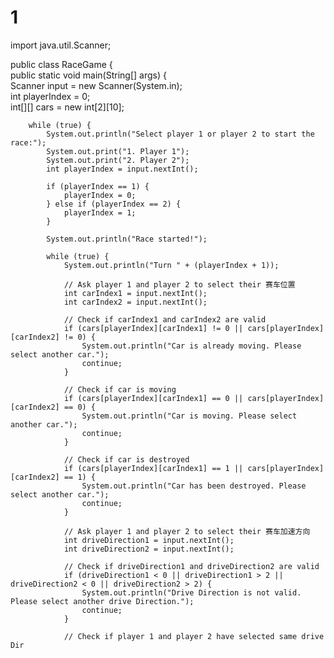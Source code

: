 # 1
import java.util.Scanner;

public class RaceGame {      
    public static void main(String[] args) {      
        Scanner input = new Scanner(System.in);      
        int playerIndex = 0;      
        int[][] cars = new int[2][10];

        while (true) {      
            System.out.println("Select player 1 or player 2 to start the race:");      
            System.out.print("1. Player 1");      
            System.out.print("2. Player 2");      
            int playerIndex = input.nextInt();

            if (playerIndex == 1) {      
                playerIndex = 0;      
            } else if (playerIndex == 2) {      
                playerIndex = 1;      
            }

            System.out.println("Race started!");

            while (true) {      
                System.out.println("Turn " + (playerIndex + 1));

                // Ask player 1 and player 2 to select their 赛车位置      
                int carIndex1 = input.nextInt();      
                int carIndex2 = input.nextInt();

                // Check if carIndex1 and carIndex2 are valid      
                if (cars[playerIndex][carIndex1] != 0 || cars[playerIndex][carIndex2] != 0) {      
                    System.out.println("Car is already moving. Please select another car.");      
                    continue;      
                }

                // Check if car is moving      
                if (cars[playerIndex][carIndex1] == 0 || cars[playerIndex][carIndex2] == 0) {      
                    System.out.println("Car is moving. Please select another car.");      
                    continue;      
                }

                // Check if car is destroyed      
                if (cars[playerIndex][carIndex1] == 1 || cars[playerIndex][carIndex2] == 1) {      
                    System.out.println("Car has been destroyed. Please select another car.");      
                    continue;      
                }

                // Ask player 1 and player 2 to select their 赛车加速方向      
                int driveDirection1 = input.nextInt();      
                int driveDirection2 = input.nextInt();

                // Check if driveDirection1 and driveDirection2 are valid      
                if (driveDirection1 < 0 || driveDirection1 > 2 || driveDirection2 < 0 || driveDirection2 > 2) {      
                    System.out.println("Drive Direction is not valid. Please select another drive Direction.");      
                    continue;      
                }

                // Check if player 1 and player 2 have selected same drive Dir  
